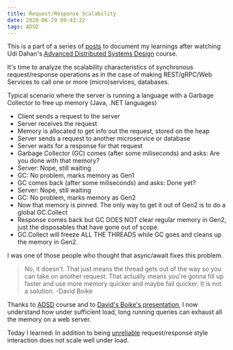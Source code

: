 ```yaml
---
title: Request/Response Scalability
date: 2020-06-29 09:43:22
tags: ADSD
---
```

This is a part of a series of [posts](../../../../tags/ADSD/) to document my learnings after watching Udi Dahan's [Advanced Distributed Systems Design](https://learn.particular.net/courses/adsd-online) course.

It's time to analyze the scalability characteristics of synchronous request/response operations as in the case of making REST/gRPC/Web Services to call one or more (micro)services, databases.

Typical scenario where the server is running a language with a Garbage Collector to free up memory (Java, .NET languages)
* Client sends a request to the server
* Server receives the request
* Memory is allocated to get info out the request, stored on the heap
* Server sends a request to another microservice or database
* Server waits for a response for that request
* Garbage Collector (GC) comes (after some miliseconds) and asks: Are you done with that memory?
* Server: Nope, still waiting
* GC: No problem, marks memory as Gen1
* GC comes back (after some miliseconds) and asks: Done yet?
* Server: Nope, still waiting
* GC: No problem, marks memory as Gen2
* Now that memory is pinned. The only way to get it out of Gen2 is to do a global GC.Collect
* Response comes back but GC DOES NOT clear regular memory in Gen2, just the disposables that have gone out of scope.
* GC.Collect will freeze ALL THE THREADS while GC goes and cleans up the memory in Gen2.

I was one of those people who thought that async/await fixes this problem.

> No, it doesn't. That just means the thread gets out of the way so you can take on another request. That actually means you're gonna fill up faster and use more memory quicker and maybe fail quicker. It is not a solution. 
> -David Boike


Thanks to [ADSD](https://learn.particular.net/courses/adsd-online) course and to [David's Boike's presentation](https://www.youtube.com/watch?v=aE-p0cfwTVU), I now understand how under sufficient load, long running queries can exhaust all the memory on a web server. 

Today I learned: In addition to being [unreliable](../../../2020/06/26/Perils-of-Request-Response-in-the-age-of-distributed-systems/) request/response style interaction does not scale well under load. 